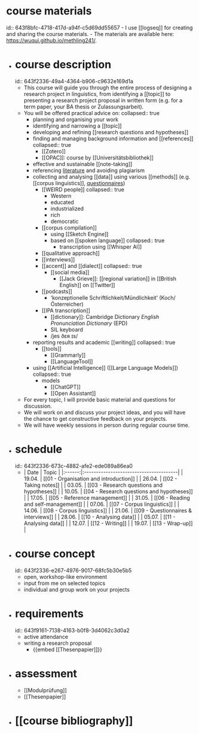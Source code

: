 # course materials
id:: 643f8bfc-4718-417d-a94f-c5d69dd55657
	- I use [[logseq]] for creating and sharing the course materials.
	- The materials are available here: https://wuqui.github.io/methling241/.
- # course description
  id:: 643f2336-49a4-4364-b906-c9632e169d1a
	- This course will guide you through the entire process of designing a research project in linguistics, from identifying a [[topic]] to presenting a research project proposal in written form (e.g. for a term paper, your BA thesis or Zulassungsarbeit).
	- You will be offered practical advice on:
	  collapsed:: true
		- planning and organising your work
		- identifying and narrowing a [[topic]]
		- developing and refining [[research questions and hypotheses]]
		- finding and managing background information and [[references]]
		  collapsed:: true
			- [[Zotero]]
			- [[OPAC]]: course by [[Universitätsbibliothek]]
		- effective and sustainable [[note-taking]]
		- referencing [literature]([[references]]) and avoiding plagiarism
		- collecting and analysing [[data]] using various [[methods]] (e.g. [[corpus linguistics]], [questionnaires]([[questionnaire]]))
			- [[WEIRD people]]
			  collapsed:: true
				- Western
				- educated
				- industrialized
				- rich
				- democratic
			- [[corpus compilation]]
				- using [[Sketch Engine]]
				- based on [[spoken language]]
				  collapsed:: true
					- transcription using [[Whisper AI]]
			- [[qualitative approach]]
			- [[interviews]]
			- [[accent]] and [[dialect]]
			  collapsed:: true
				- [[social media]]
					- [[Jack Grieve]]: [[regional variation]] in [[British English]] on [[Twitter]]
			- [[podcasts]]
				- ‘konzeptionelle Schriftlichkeit/Mündlichkeit’ (Koch/Österreicher)
			- [[IPA transcription]]
				- [[dictionary]]: Cambridge Dictionary *English Pronunciation Dictionary* (EPD)
				- SIL keyboard
				- /jes ðɛʀ ɪs/
		- reporting results and academic [[writing]]
		  collapsed:: true
			- [[tools]]
				- [[Grammarly]]
				- [[LanguageTool]]
		- using [[Artificial Intelligence]] ([[Large Language Models]])
		  collapsed:: true
			- models
				- [[ChatGPT]]
				- [[Open Assistant]]
	- For every topic, I will provide basic material and questions for discussion.
	- We will work on and discuss your project ideas, and you will have the chance to get constructive feedback on your projects.
	- We will have weekly sessions in person during regular course time.
- # schedule
  id:: 643f2336-673c-4882-afe2-ede089a86ea0
	- | Date   | Topic                                  |
	  		|:------:|:---------------------------------------|
	  		| 19.04. | [[01 - Organisation and introduction]] |
	  		| 26.04. | [[02 - Taking notes]]                  |
	  		| 03.05. | [[03 - Research questions and hypotheses]]      |
	  		| 10.05. | [[04 - Research questions and hypotheses]]      |
	  		| 17.05. | [[05 - Reference management]]                   |
	  		| 31.05. | [[06 - Reading and self-management]]                                |
	  		| 07.06. | [[07 - Corpus linguistics]]                     |
	  		| 14.06. | [[08 - Corpus linguistics]]                     |
	  		| 21.06. | [[09 - Questionnaires & interviews]]             |
	  		| 28.06. | [[10 - Analysing data]]                         |
	  		| 05.07. | [[11 - Analysing data]]                         |
	  		| 12.07. | [[12 - Writing]]                                |
	  		| 19.07. | [[13 - Wrap-up]]                                |
- # course concept
  id:: 643f2336-e267-4976-9017-68fc5b30e5b5
	- open, workshop-like environment
	- input from me on selected topics
	- individual and group work on your projects
- # requirements
  id:: 643f9161-7138-4163-b0f8-3d4062c3d0a2
	- active attendance
	- writing a research proposal
		- {{embed [[Thesenpapier]]}}
- # assessment
	- [[Modulprüfung]]
	- [[Thesenpapier]]
- # [[course bibliography]]